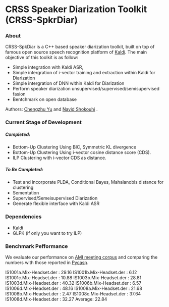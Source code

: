 # CRSS Speaker Diarization Toolkit (CRSS-SpkrDiar)
### About
CRSS-SpkDiar is a C++ based speaker diarization toolkit, built on top of famous open source speech recognition platform of [Kaldi](http://kaldi.sourceforge.net/). The main objective of this toolkit is as follow:

  - Simple integration with Kaldi ASR, 
  - Simple intergration of i-vector training and extraction within Kaldi for Diarization
  - Simple intergration of DNN within Kaldi for Diarization 
  - Perform speaker diarization unsupervised/supervised/semisupervised fasion
  - Bentchmark on open database

Authors: [Chengzhu Yu](https://sites.google.com/site/chengzhuyu0/home) and [Navid Shokouhi](https://scholar.google.com/citations?user=DHxzPt8AAAAJ&hl=en) .

### Current Stage of Development
##### Completed:
 - Bottom-Up Clustering Using BIC, Symmetric KL divergence
 - Bottom-Up Clustering Using i-vector cosine distance score (CDS).
 - ILP Clustering with i-vector CDS as distance.

##### To Be Completed:
 - Test and incorporate PLDA, Conditional Bayes, Mahalanobis distance for clustering    
 - Sementation
 - Supervised/Semeisupervised Diarization
 - Generate flexible interface with Kaldi ASR

### Dependencies
  - Kaldi
  - GLPK (if only you want to try ILP)
  
### Benchmark Pefformance
We evaluate our performance on [AMI meeting corpus](http://groups.inf.ed.ac.uk/ami/download/) and comparing the numbers with those reported in [Pycasp](http://multimedia.icsi.berkeley.edu/scalable-big-data-analysis/pycasp/).
  
IS1001a.Mix-Headset.der : 29.16
IS1001b.Mix-Headset.der : 6.12
IS1001c.Mix-Headset.der : 10.88
IS1003b.Mix-Headset.der : 28.81
IS1003d.Mix-Headset.der : 40.32
IS1006b.Mix-Headset.der : 6.57
IS1006d.Mix-Headset.der : 48.16
IS1008a.Mix-Headset.der : 21.68
IS1008b.Mix-Headset.der : 2.47
IS1008c.Mix-Headset.der : 37.64
IS1008d.Mix-Headset.der : 32.27
Average: 22.84
